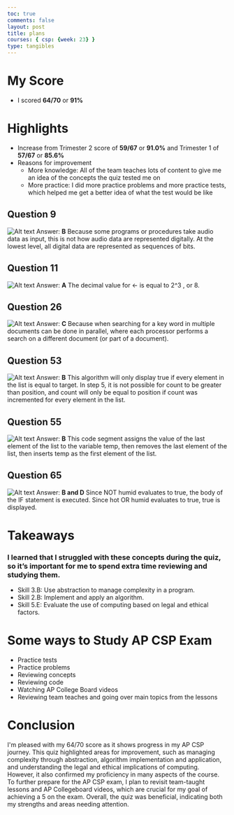 ```yaml
---
toc: true
comments: false
layout: post
title: plans
courses: { csp: {week: 23} }
type: tangibles
---
```

# My Score
- I scored **64/70** or **91%**

# Highlights
- Increase from Trimester 2 score of **59/67** or **91.0%** and Trimester 1 of **57/67** or **85.6%**
- Reasons for improvement
    - More knowledge: All of the team teaches lots of content to give me an idea of the concepts the quiz tested me on
    - More practice: I did more practice problems and more practice tests, which helped me get a better idea of what the test would be like

## Question 9
![Alt text](</student/images/Screenshot 2024-03-14 at 12.13.57 PM.png>)
Answer: **B** Because some programs or procedures take audio data as input, this is not how audio data are represented digitally. At the lowest level, all digital data are represented as sequences of bits. 

## Question 11
![Alt text](</student/images/Screenshot 2024-03-14 at 12.15.28 PM.png>)
Answer: **A** The decimal value for ← is equal to 2^3 , or 8.

## Question 26
![Alt text](</student/images/Screenshot 2024-03-14 at 12.05.16 PM.png>)
Answer: **C** Because when searching for a key word in multiple documents can be done in parallel, where each processor performs a search on a different document (or part of a document).

## Question 53
![Alt text](</student/images/Screenshot 2024-03-14 at 12.06.59 PM.png>)
Answer: **B** This algorithm will only display true if every element in the list is equal to target. In step 5, it is not possible for count to be greater than position, and count will only be equal to position if count was incremented for every element in the list.

## Question 55
![Alt text](</student/images/Screenshot 2024-03-14 at 12.09.44 PM.png>)
Answer: **B** This code segment assigns the value of the last element of the list to the variable temp, then removes the last element of the list, then inserts temp as the first element of the list.

## Question 65
![Alt text](</student/images/Screenshot 2024-03-14 at 12.11.27 PM.png>)
Answer: **B and D** Since NOT humid evaluates to true, the body of the IF statement is executed. Since hot OR humid evaluates to true, true is displayed.

# Takeaways
### I learned that I struggled with these concepts during the quiz, so it’s important for me to spend extra time reviewing and studying them.
- Skill 3.B: Use abstraction to manage complexity in a program.
- Skill 2.B: Implement and apply an algorithm.
- Skill 5.E: Evaluate the use of computing based on legal and ethical factors.

# Some ways to Study AP CSP Exam
- Practice tests
- Practice problems
- Reviewing concepts
- Reviewing code
- Watching AP College Board videos
- Reviewing team teaches and going over main topics from the lessons

# Conclusion
I'm pleased with my 64/70 score as it shows progress in my AP CSP journey. This quiz highlighted areas for improvement, such as managing complexity through abstraction, algorithm implementation and application, and understanding the legal and ethical implications of computing. However, it also confirmed my proficiency in many aspects of the course. To further prepare for the AP CSP exam, I plan to revisit team-taught lessons and AP Collegeboard videos, which are crucial for my goal of achieving a 5 on the exam. Overall, the quiz was beneficial, indicating both my strengths and areas needing attention.
 